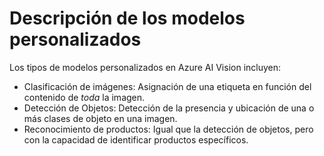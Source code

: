 # Descripción de los modelos personalizados

Los tipos de modelos personalizados en Azure AI Vision incluyen: 

* Clasificación de imágenes: Asignación de una etiqueta en función del contenido de *toda* la imagen. 
* Detección de Objetos: Detección de la presencia y ubicación de una o más clases de objeto en una imagen. 
* Reconocimiento de productos: Igual que la detección de objetos, pero con la capacidad de identificar productos específicos.
